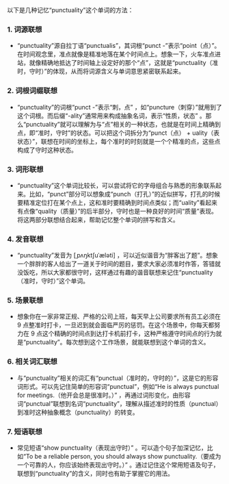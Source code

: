 以下是几种记忆“punctuality”这个单词的方法：

### 1. 词源联想
 - “punctuality”源自拉丁语“punctualis”，其词根“punct -”表示“point（点）”。在时间观念里，准点就像是精准地落在某个时间点上。想象一下，火车准点进站，就像精确地抵达了时间轴上设定好的那个“点”，这就是“punctuality（准时，守时）”的体现，从而将词源含义与单词意思紧密联系起来。

### 2. 词根词缀联想
 - “punctuality”的词根“punct -”表示“刺，点” ，如“puncture（刺穿）”就用到了这个词根。而后缀“-ality”通常用来构成抽象名词，表示“性质，状态” 。那么“punctuality”就可以理解为与“点”相关的一种状态，也就是在时间上精确到点，即“准时，守时”的状态。可以把这个词拆分为“punct（点） + uality（表状态）”，联想在时间的坐标上，每个准时的时刻就是一个个精准的点，这些点构成了守时这种状态。

### 3. 词形联想
 - “punctuality”这个单词比较长，可以尝试将它的字母组合与熟悉的形象联系起来。比如，“punct”部分可以想象成“punch（打孔）”的近似拼写，打孔的时候要精准定位打在某个点上，这和准时要精确到时间点类似；而“uality”看起来有点像“quality（质量）”的后半部分，守时也是一种良好的时间“质量”表现。将这两部分联想结合起来，帮助记忆整个单词的拼写和含义。

### 4. 发音联想
 - “punctuality”发音为 [ˌpʌŋktʃuˈæləti] ，可以近似谐音为“胖客出了题”。想象一个胖胖的客人给出了一道关于时间的题目，要求大家必须准时作答，答错就没饭吃，所以大家都很守时，这样通过有趣的谐音联想来记住“punctuality（准时，守时）”这个单词。

### 5. 场景联想
 - 想象你在一家非常正规、严格的公司上班，每天早上公司要求所有员工必须在 9 点整准时打卡，一旦迟到就会面临严厉的惩罚。在这个场景中，你每天都努力在 9 点这个精确的时间点到达打卡机前打卡，这种严格遵守时间点的行为就是“punctuality”。每次想到这个工作场景，就能联想到这个单词的含义。

### 6. 相关词汇联想
 - 与“punctuality”相关的词汇有“punctual（准时的，守时的）”，这是它的形容词形式。可以先记住简单的形容词“punctual”，例如“He is always punctual for meetings.（他开会总是很准时。）” ，再通过词形变化，由形容词“punctual”联想到名词“punctuality”，理解从描述准时的性质（punctual）到准时这种抽象概念（punctuality）的转变。

### 7. 短语联想
 - 常见短语“show punctuality（表现出守时）” 。可以造个句子加深记忆，比如“To be a reliable person, you should always show punctuality.（要成为一个可靠的人，你应该始终表现出守时。）” 。通过记住这个常用短语及句子，联想到“punctuality”的含义，同时也有助于掌握它的用法。 